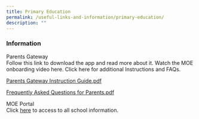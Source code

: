 ```yaml
---
title: Primary Education
permalink: /useful-links-and-information/primary-education/
description: ""
---
```

### **Information**
Parents Gateway
<br>Follow this link to download the app and read more about it. Watch the MOE onboarding video here. Click here for additional Instructions and FAQs.


[Parents Gateway Instruction Guide.pdf ](/files/Parents%20Gateway%20Instruction%20Guide.pdf)

[Frequently Asked Questions for Parents.pdf ](/files/Frequently%20Asked%20Questions%20for%20Parents.pdf)

MOE Portal
<br>Click [here](https://www.moe.gov.sg/) to access to all school information.